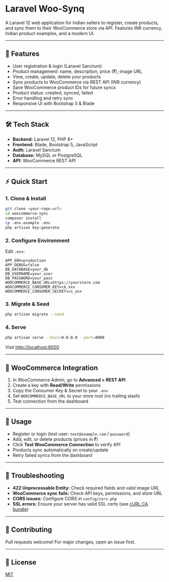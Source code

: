 # Laravel Woo-Synq

A Laravel 12 web application for Indian sellers to register, create products, and sync them to their WooCommerce store via API. Features INR currency, Indian product examples, and a modern UI.

---

## 🚀 Features
- User registration & login (Laravel Sanctum)
- Product management: name, description, price (₹), image URL
- View, create, update, delete your products
- Sync products to WooCommerce via REST API (INR currency)
- Save WooCommerce product IDs for future syncs
- Product status: created, synced, failed
- Error handling and retry sync
- Responsive UI with Bootstrap 5 & Blade

---

## 🛠️ Tech Stack
- **Backend:** Laravel 12, PHP 8+
- **Frontend:** Blade, Bootstrap 5, JavaScript
- **Auth:** Laravel Sanctum
- **Database:** MySQL or PostgreSQL
- **API:** WooCommerce REST API

---

## ⚡ Quick Start

### 1. Clone & Install
```bash
git clone <your-repo-url>
cd woocommerce-sync
composer install
cp .env.example .env
php artisan key:generate
```

### 2. Configure Environment
Edit `.env`:
```
APP_ENV=production
APP_DEBUG=false
DB_DATABASE=your_db
DB_USERNAME=your_user
DB_PASSWORD=your_pass
WOOCOMMERCE_BASE_URL=https://yourstore.com
WOOCOMMERCE_CONSUMER_KEY=ck_xxx
WOOCOMMERCE_CONSUMER_SECRET=cs_xxx
```

### 3. Migrate & Seed
```bash
php artisan migrate --seed
```

### 4. Serve
```bash
php artisan serve --host=0.0.0.0 --port=8000
```
Visit [http://localhost:8000](http://localhost:8000)

---

## 🔗 WooCommerce Integration
1. In WooCommerce Admin, go to **Advanced > REST API**
2. Create a key with **Read/Write** permissions
3. Copy the Consumer Key & Secret to your `.env`
4. Set `WOOCOMMERCE_BASE_URL` to your store root (no trailing slash)
5. Test connection from the dashboard

---

## 📝 Usage
- Register or login (test user: `test@example.com` / `password`)
- Add, edit, or delete products (prices in ₹)
- Click **Test WooCommerce Connection** to verify API
- Products sync automatically on create/update
- Retry failed syncs from the dashboard

---

## 🧩 Troubleshooting
- **422 Unprocessable Entity:** Check required fields and valid image URL
- **WooCommerce sync fails:** Check API keys, permissions, and store URL
- **CORS issues:** Configure CORS in `config/cors.php`
- **SSL errors:** Ensure your server has valid SSL certs (see [cURL CA bundle](https://curl.se/docs/caextract.html))

---

## 🤝 Contributing
Pull requests welcome! For major changes, open an issue first.

---

## 📄 License
[MIT](LICENSE)
